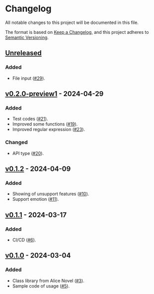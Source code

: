 # Changelog

All notable changes to this project will be documented in this file.

The format is based on [Keep a Changelog](https://keepachangelog.com/en/1.1.0/),
and this project adheres to [Semantic Versioning](https://semver.org/spec/v2.0.0.html).

## [Unreleased]

### Added

- File input ([#29](https://github.com/AliceNovel/AliceConsole/pull/29)).

## [v0.2.0-preview1] - 2024-04-29

### Added

- Test codes ([#21](https://github.com/AliceNovel/AliceConsole/pull/21)).
- Improved some functions ([#19](https://github.com/AliceNovel/AliceConsole/pull/19)).
- Improved regular expression ([#23](https://github.com/AliceNovel/AliceConsole/pull/23)).

### Changed

- API type ([#20](https://github.com/AliceNovel/AliceConsole/pull/20)).

## [v0.1.2] - 2024-04-09

### Added

- Showing of unsupport features ([#10](https://github.com/AliceNovel/AliceConsole/pull/10)).
- Support emotion ([#11](https://github.com/AliceNovel/AliceConsole/pull/11)).

## [v0.1.1] - 2024-03-17

### Added

- CI/CD ([#6](https://github.com/AliceNovel/AliceConsole/pull/6)).

## [v0.1.0] - 2024-03-04

### Added

- Class library from Alice Novel ([#3](https://github.com/AliceNovel/AliceConsole/pull/3)).
- Sample code of usage ([#5](https://github.com/AliceNovel/AliceConsole/pull/5)).

[unreleased]: https://github.com/AliceNovel/AliceConsole/compare/v0.2.0-preview1...HEAD
[v0.2.0-preview1]: https://github.com/AliceNovel/AliceConsole/compare/v0.1.2...v0.2.0-preview1
[v0.1.2]: https://github.com/AliceNovel/AliceConsole/compare/v0.1.1...v0.1.2
[v0.1.1]: https://github.com/AliceNovel/AliceConsole/compare/v0.1.0...v0.1.1
[v0.1.0]: https://github.com/AliceNovel/AliceConsole/releases/tag/v0.1.0
